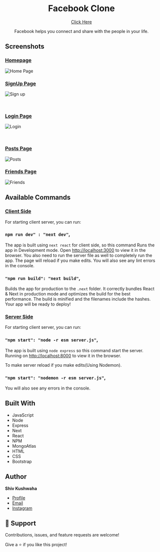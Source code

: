 
<h1 align="center">Facebook Clone</h1>
<p align="center"><a href="https://quikiefacebook.herokuapp.com/"> Click Here</a></p>


<p align="center">Facebook helps you connect and share with the people in your life.</p>




## Screenshots

<h3><u>Homepage</u></h3>

![Home Page](https://res.cloudinary.com/shivtest/image/upload/v1647107051/fHome_amcmko.jpg)
<br/>

<h3><u>SignUp Page</u></h3>

![Sign up](https://res.cloudinary.com/shivtest/image/upload/v1647107051/signup_t9gjfa.jpg)

<br/>
<h3><u>Login Page</u></h3>

![Login](https://res.cloudinary.com/shivtest/image/upload/v1647107051/login_hkv5ed.jpg)

<br/>
<h3><u>Posts Page</u></h3>

![Posts](https://res.cloudinary.com/shivtest/image/upload/v1647107051/PostPage_c7ob5v.jpg)
<br/>
<h3><u>Friends Page</u></h3>

![Friends](https://res.cloudinary.com/shivtest/image/upload/v1647107051/friends_yybjc0.jpg)

## Available Commands

<h3><u>Client Side</u></h3>
For starting client server, you can run:

### `npm run dev" : "next dev"`,

The app is built using `next react` for client side, so this command Runs the app in Development mode. Open [http://localhost:3000](http://localhost:3000) to view it in the browser. You also need to run the server file as well to completely run the app. The page will reload if you make edits.
You will also see any lint errors in the console.

### `"npm run build": "next build"`,

Builds the app for production to the `.next` folder. It correctly bundles React  & Next in production mode and optimizes the build for the best performance. The build is minified and the filenames include the hashes. Your app will be ready to deploy!

<h3><u>Server Side</u></h3>
For starting client server, you can run:

### `"npm start": "node -r esm server.js"`,

The app is built using `node express` so this command start the server. Running on [http://localhost:8000](http://localhost:8000) to view it in the browser.  

To make server reload if you make edits(Using Nodemon).
### `"npm start": "nodemon -r esm server.js"`,

You will also see any errors in the console.

## Built With

- JavaScript
- Node
- Express
- Next
- React
- NPM
- MongoAtlas
- HTML
- CSS
- Bootstrap

## Author

**Shiv Kushwaha**

- [Profile](https://github.com/shivkushwaha1511 "Shiv Kushwaha")
- [Email](mailto:shivkushwaha305@gmail.com?subject=Hi "Hi!")
- [Instagram](https://instagram.com/error_java)

## 🤝 Support

Contributions, issues, and feature requests are welcome!

Give a ⭐️ if you like this project!
